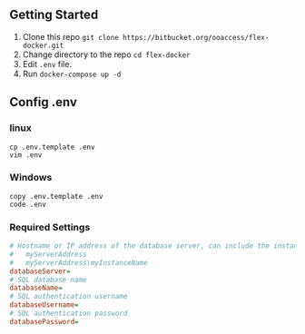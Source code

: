 

## Getting Started

1. Clone this repo `git clone https://bitbucket.org/ooaccess/flex-docker.git`
2. Change directory to the repo `cd flex-docker`
3. Edit `.env` file.
4. Run `docker-compose up -d`

## Config .env

### linux
```shell
cp .env.template .env
vim .env
```

### Windows
```shell
copy .env.template .env
code .env
```

### Required Settings

```ini
# Hostname or IP address of the database server, can include the instance name as well.
#   myServerAddress
#   myServerAddress\myInstanceName
databaseServer=
# SQL database name 
databaseName=
# SQL authentication username
databaseUsername=
# SQL authentication password
databasePassword=
```